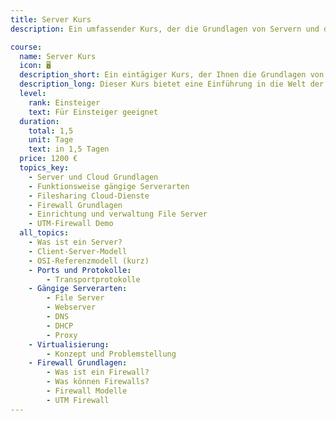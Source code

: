 ```yaml
---
title: Server Kurs
description: Ein umfassender Kurs, der die Grundlagen von Servern und deren Funktionsweise vermittelt.

course:
  name: Server Kurs
  icon: 🖥️
  description_short: Ein eintägiger Kurs, der Ihnen die Grundlagen von Servern näher bringt.
  description_long: Dieser Kurs bietet eine Einführung in die Welt der Server. Sie lernen, was ein Server ist und wie er im Kontext des Client-Server-Modells funktioniert. Außerdem werden die Grundlagen des OSI-Referenzmodells behandelt sowie die Bedeutung von Ports und Protokollen für die Kommunikation zwischen Servern und Clients erläutert. Der Kurs bietet auch einen Überblick über gängige Serverarten wie Webserver, DNS, DHCP und Proxy-Server.
  level:
    rank: Einsteiger
    text: Für Einsteiger geeignet
  duration:
    total: 1,5
    unit: Tage
    text: in 1,5 Tagen
  price: 1200 €
  topics_key:
    - Server und Cloud Grundlagen 
    - Funktionsweise gängige Serverarten
    - Filesharing Cloud-Dienste
    - Firewall Grundlagen
    - Einrichtung und verwaltung File Server
    - UTM-Firewall Demo
  all_topics:
    - Was ist ein Server?
    - Client-Server-Modell
    - OSI-Referenzmodell (kurz)
    - Ports und Protokolle:
        - Transportprotokolle
    - Gängige Serverarten:
        - File Server
        - Webserver
        - DNS
        - DHCP
        - Proxy
    - Virtualisierung:
        - Konzept und Problemstellung 
    - Firewall Grundlagen:
        - Was ist ein Firewall?
        - Was können Firewalls?
        - Firewall Modelle 
        - UTM Firewall
---
```

